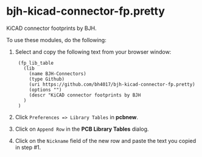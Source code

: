 bjh-kicad-connector-fp.pretty
===========

KiCAD connector footprints by BJH.

To use these modules, do the following:

1. Select and copy the following text from your browser window:  

        (fp_lib_table
          (lib
            (name BJH-Connectors)
            (type Github)
            (uri https://github.com/bh4017/bjh-kicad-connector-fp.pretty)
            (options "")
            (descr "KiCAD connector footprints by BJH
          )
        )
2. Click `Preferences => Library Tables` in **pcbnew**.
3. Click on `Append Row` in the **PCB Library Tables** dialog.
4. Click on the `Nickname` field of the new row and paste the text you copied in step #1.
